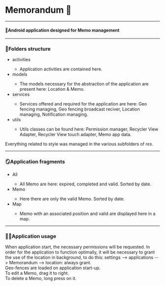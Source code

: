 # Memorandum 📗
---
<h4>📱Android application designed for Memo management</h4>

---

<h3>📁Folders structure</h3>

<ul>

  <li>activities</li>
  <ul>
    <li>Application activities are contained here.</li>
  </ul>
  
  <li>models</li>
  <ul>
    <li>The models necessary for the abstraction of the application are present here: Location & Memo.</li>
  </ul>
  
  <li>services</li>
  <ul>
    <li>Services offered and required for the application are here: Geo fencing managing, Geo fencing broadcast reciver, Location managing, Notification managing.</li>
  </ul>
  
  <li>utils</li>
  <ul>
    <li>Utils classes can be found here: Permission manager, Recycler View Adapter, Recycler View touch adapter, Memo app data.</li>
  </ul>
  
</ul>

<div><p>Everything related to style was managed in the various subfolders of <i>res</i>.</p></div>

---

<h3>🪞Application fragments</h3>

<ul>

  <li>All</li>
  <ul>
    <li>All Memo are here: expired, completed and valid. Sorted by date.</li>
  </ul>
  
  <li>Memo</li>
  <ul>
    <li>Here there are only the valid Memo. Sorted by date.</li>
  </ul>
  
  <li>Map</li>
  <ul>
    <li>Memo with an associated position and valid are displayed here in a map.</li>
  </ul>
  
</ul>

---

<h3>🤳🏼Application usage</h3>

<div><p>When application start, the necessary permissions will be requested. In order for the application to function optimally, it will be necessary to grant the use of the location in background, to do this: settings --> applications --> Memorandum --> location: always grant.<br>
Geo-fences are loaded on application start-up.<br>
To edit a Memo, drag it to right.<br>
To delete a Memo, long press on it.</p></div>
